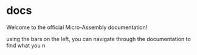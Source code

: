 # docs


Welcome to the official Micro-Assembly documentation!

using the bars on the left, you can navigate through the documentation to find what you n